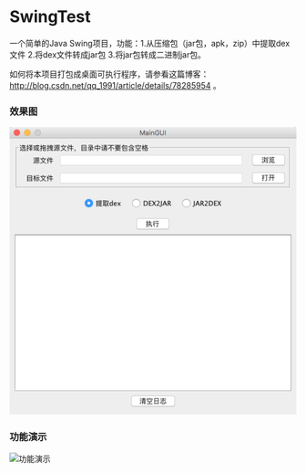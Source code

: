 # SwingTest
一个简单的Java Swing项目，功能：1.从压缩包（jar包，apk，zip）中提取dex文件 2.将dex文件转成jar包 3.将jar包转成二进制jar包。

如何将本项目打包成桌面可执行程序，请参看这篇博客： http://blog.csdn.net/qq_1991/article/details/78285954 。
### 效果图
![效果图](https://raw.githubusercontent.com/Liiking/SwingTest/master/页面效果.png)
### 功能演示
![功能演示](https://raw.githubusercontent.com/Liiking/SwingTest/master/功能演示.gif)
